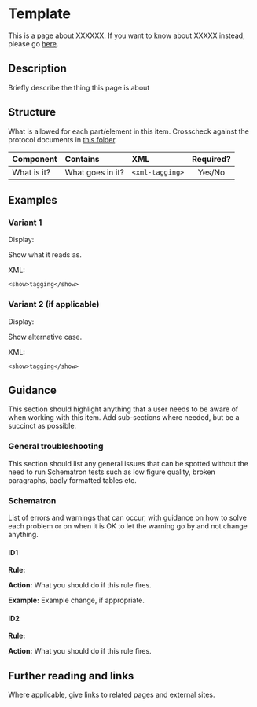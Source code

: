 # Template

This is a page about XXXXXX. If you want to know about XXXXX instead, please go [here]().

## Description

Briefly describe the thing this page is about

## Structure

What is allowed for each part/element in this item. Crosscheck against the protocol documents in [this folder](https://drive.google.com/drive/folders/0B2wDI5EMHiJ-UzctZnVBdWFwbzA).

| Component | Contains | XML | Required? |
| :--- | :--- | :--- | :---: |
| What is it? | What goes in it? | `<xml-tagging>` | Yes/No |

## Examples

### Variant 1

Display:

Show what it reads as.

XML:

```text
<show>tagging</show>
```

### Variant 2 \(if applicable\)

Display:

Show alternative case.

XML:

```text
<show>tagging</show>
```

## Guidance

This section should highlight anything that a user needs to be aware of when working with this item. Add sub-sections where needed, but be a succinct as possible.

### General troubleshooting

This section should list any general issues that can be spotted without the need to run Schematron tests such as low figure quality, broken paragraphs, badly formatted tables etc.

### Schematron

List of errors and warnings that can occur, with guidance on how to solve each problem or on when it is OK to let the warning go by and not change anything.

#### ID1

**Rule:**

**Action:** What you should do if this rule fires.

**Example:** Example change, if appropriate.

#### ID2

**Rule:**

**Action:** What you should do if this rule fires.

## Further reading and links

Where applicable, give links to related pages and external sites.

